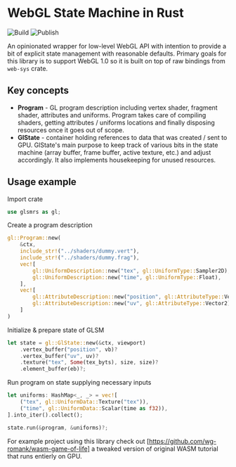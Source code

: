 # WebGL State Machine in Rust

![Build](https://github.com/wg-romank/glsmrs/workflows/Build/badge.svg?branch=master) ![Publish](https://github.com/wg-romank/glsmrs/workflows/Publish/badge.svg?branch=master)

An opinionated wrapper for low-level WebGL API with intention to provide a bit of explicit state management with reasonable defaults.
Primary goals for this library is to support WebGL 1.0 so it is built on top of raw bindings from `web-sys` crate.

## Key concepts

- **Program** - GL program description including vertex shader, fragment shader, attributes and uniforms. Program takes care of compiling shaders, getting attributes / uniforms locations and finally disposing resources once it goes out of scope.
- **GlState** - container holding references to data that was created / sent to GPU. GlState's main purpose to keep track of various bits in the state machine (array buffer, frame buffer, active texture, etc.) and adjust accordingly. It also implements housekeeping for unused resources.

## Usage example

Import crate

```rust
use glsmrs as gl;
```

Create a program description

```rust
gl::Program::new(
    &ctx,
    include_str!("../shaders/dummy.vert"),
    include_str!("../shaders/dummy.frag"),
    vec![
        gl::UniformDescription::new("tex", gl::UniformType::Sampler2D),
        gl::UniformDescription::new("time", gl::UniformType::Float),
    ],
    vec![
        gl::AttributeDescription::new("position", gl::AttributeType::Vector2),
        gl::AttributeDescription::new("uv", gl::AttributeType::Vector2),
    ]
)
```

Initialize & prepare state of GLSM

```rust
let state = gl::GlState::new(&ctx, viewport)
    .vertex_buffer("position", vb)?
    .vertex_buffer("uv", uv)?
    .texture("tex", Some(tex_byts), size, size)?
    .element_buffer(eb)?;
```

Run program on state supplying necessary inputs

```rust
let uniforms: HashMap<_, _> = vec![
    ("tex", gl::UniformData::Texture("tex")),
    ("time", gl::UniformData::Scalar(time as f32)),
].into_iter().collect();

state.run(&program, &uniforms)?;
```

For example project using this library check out [https://github.com/wg-romank/wasm-game-of-life] a tweaked version of original WASM tutorial that runs entierly on GPU.
